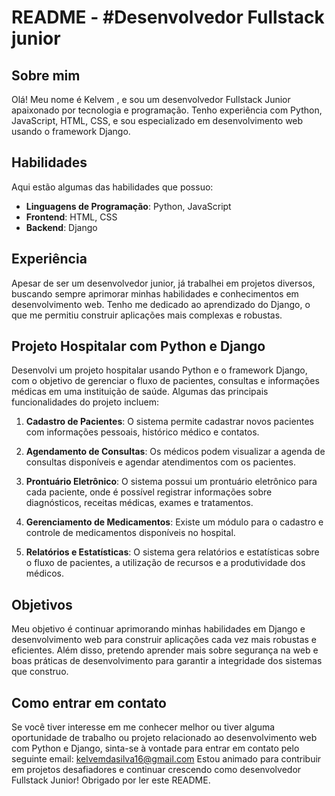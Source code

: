 # README - #Desenvolvedor Fullstack junior

## Sobre mim

Olá! Meu nome é Kelvem , e sou um desenvolvedor Fullstack Junior apaixonado por tecnologia e programação. Tenho experiência com Python, JavaScript, HTML, CSS, e sou especializado em desenvolvimento web usando o framework Django.

## Habilidades

Aqui estão algumas das habilidades que possuo:

- **Linguagens de Programação**: Python, JavaScript
- **Frontend**: HTML, CSS
- **Backend**: Django

## Experiência

Apesar de ser um desenvolvedor junior, já trabalhei em projetos diversos, buscando sempre aprimorar minhas habilidades e conhecimentos em desenvolvimento web. Tenho me dedicado ao aprendizado do Django, o que me permitiu construir aplicações mais complexas e robustas.

## Projeto Hospitalar com Python e Django

Desenvolvi um projeto hospitalar usando Python e o framework Django, com o objetivo de gerenciar o fluxo de pacientes, consultas e informações médicas em uma instituição de saúde. Algumas das principais funcionalidades do projeto incluem:

1. **Cadastro de Pacientes**: O sistema permite cadastrar novos pacientes com informações pessoais, histórico médico e contatos.

2. **Agendamento de Consultas**: Os médicos podem visualizar a agenda de consultas disponíveis e agendar atendimentos com os pacientes.

3. **Prontuário Eletrônico**: O sistema possui um prontuário eletrônico para cada paciente, onde é possível registrar informações sobre diagnósticos, receitas médicas, exames e tratamentos.

4. **Gerenciamento de Medicamentos**: Existe um módulo para o cadastro e controle de medicamentos disponíveis no hospital.

5. **Relatórios e Estatísticas**: O sistema gera relatórios e estatísticas sobre o fluxo de pacientes, a utilização de recursos e a produtividade dos médicos. 

## Objetivos

Meu objetivo é continuar aprimorando minhas habilidades em Django e desenvolvimento web para construir aplicações cada vez mais robustas e eficientes. Além disso, pretendo aprender mais sobre segurança na web e boas práticas de desenvolvimento para garantir a integridade dos sistemas que construo.

## Como entrar em contato

Se você tiver interesse em me conhecer melhor ou tiver alguma oportunidade de trabalho ou projeto relacionado ao desenvolvimento web com Python e Django, sinta-se à vontade para entrar em contato pelo seguinte email: kelvemdasilva16@gmail.com
Estou animado para contribuir em projetos desafiadores e continuar crescendo como desenvolvedor Fullstack Junior! Obrigado por ler este README.
